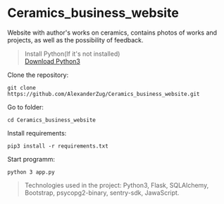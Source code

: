 # Ceramics_business_website
Website with author's works on ceramics, contains photos of works and projects, as well as the possibility of feedback.

> Install Python(If it's not installed)<br>
> [Download Python3](https://www.python.org/downloads/)

Clone the repository:
```
git clone https://github.com/AlexanderZug/Ceramics_business_website.git
```

Go to folder:
```
cd Ceramics_business_website
```

Install requirements:
```
pip3 install -r requirements.txt
```

Start programm:
```
python 3 app.py
```

> Technologies used in the project: Python3, Flask, SQLAlchemy, Bootstrap, psycopg2-binary, sentry-sdk, JawaScript.
